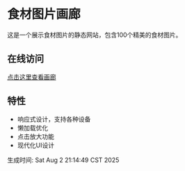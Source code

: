 # 食材图片画廊

这是一个展示食材图片的静态网站，包含100个精美的食材图片。

## 在线访问
[点击这里查看画廊](https://YOUR_USERNAME.github.io/YOUR_REPO/)

## 特性
- 响应式设计，支持各种设备
- 懒加载优化
- 点击放大功能
- 现代化UI设计

生成时间: Sat Aug  2 21:14:49 CST 2025
